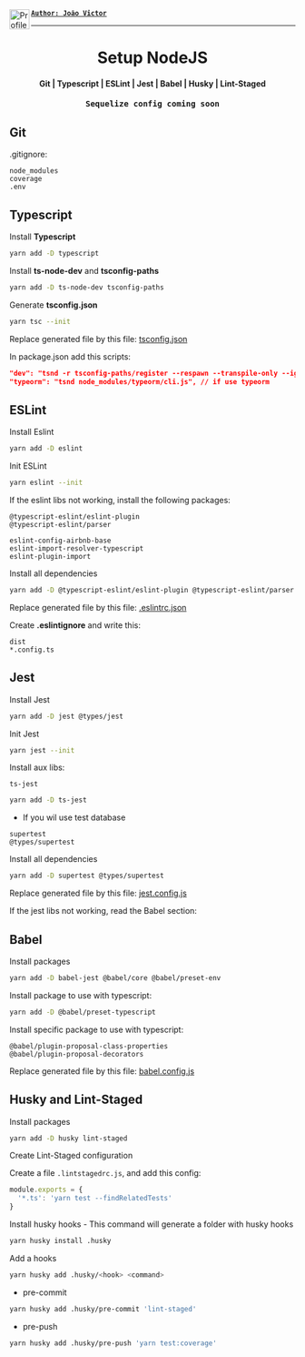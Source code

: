 <div>
  <img align="left" src="https://i.imgur.com/ufUYAFh.png" width=35 alt="Profile"/>
  <sub><a href="github.com/joaovictornsv"><kbd><b>Author: João Victor</b></kbd></a></sub>
</div>

---
  
<div align="center">
  <h1>Setup NodeJS</h1>
  <h4>Git | Typescript | ESLint | Jest | Babel | Husky | Lint-Staged</h4>
  <h4><kbd>Sequelize config coming soon</kbd></h4>
</div>

## Git
.gitignore:
```
node_modules
coverage
.env
```

## Typescript

Install **Typescript**

```bash
yarn add -D typescript
```

Install **ts-node-dev** and **tsconfig-paths**
```bash
yarn add -D ts-node-dev tsconfig-paths
```

Generate **tsconfig.json**
```bash
yarn tsc --init
```

Replace generated file by this file: [tsconfig.json](https://gist.github.com/joaovictornsv/039bb193dac7056671916bbb13378511#file-tsconfig-json)

In package.json add this scripts:
```json
"dev": "tsnd -r tsconfig-paths/register --respawn --transpile-only --ignore-watch node_modules --no-notify src/server.ts",
"typeorm": "tsnd node_modules/typeorm/cli.js", // if use typeorm
```

## ESLint

Install Eslint
```bash
yarn add -D eslint
```

Init ESLint
```bash
yarn eslint --init
```

If the eslint libs not working, install the following packages:

```
@typescript-eslint/eslint-plugin
@typescript-eslint/parser

eslint-config-airbnb-base
eslint-import-resolver-typescript
eslint-plugin-import
```
Install all dependencies
```bash
yarn add -D @typescript-eslint/eslint-plugin @typescript-eslint/parser eslint-config-airbnb-base eslint-import-resolver-typescript eslint-plugin-import
```

Replace generated file by this file: [.eslintrc.json](https://gist.github.com/joaovictornsv/039bb193dac7056671916bbb13378511#file-eslintrc-json)


Create **.eslintignore** and write this:
```
dist
*.config.ts
```

## Jest

Install Jest
```bash
yarn add -D jest @types/jest
```

Init Jest
```bash
yarn jest --init
```

Install aux libs:
```
ts-jest

``` 

```bash
yarn add -D ts-jest
```


- If you wil use test database

```
supertest
@types/supertest

```

Install all dependencies
```bash
yarn add -D supertest @types/supertest
```

Replace generated file by this file: [jest.config.js](https://gist.github.com/joaovictornsv/039bb193dac7056671916bbb13378511#file-jest-config-ts)

If the jest libs not working, read the Babel section:


## Babel

Install packages
```bash
yarn add -D babel-jest @babel/core @babel/preset-env
```

Install package to use with typescript:
```bash
yarn add -D @babel/preset-typescript
```

Install specific package to use with typescript:
```
@babel/plugin-proposal-class-properties
@babel/plugin-proposal-decorators
```

Replace generated file by this file: [babel.config.js](https://gist.github.com/joaovictornsv/039bb193dac7056671916bbb13378511#file-babel-config-js)


## Husky and Lint-Staged
Install packages
```bash
yarn add -D husky lint-staged
```

Create Lint-Staged configuration

Create a file `.lintstagedrc.js`, and add this config:
```javascript
module.exports = {
  '*.ts': 'yarn test --findRelatedTests'
}
```

Install husky hooks - This command will generate a folder with husky hooks
```bash
yarn husky install .husky
```

Add a hooks

```bash
yarn husky add .husky/<hook> <command>
```

- pre-commit
```bash
yarn husky add .husky/pre-commit 'lint-staged'
```

- pre-push
```bash
yarn husky add .husky/pre-push 'yarn test:coverage'
```
